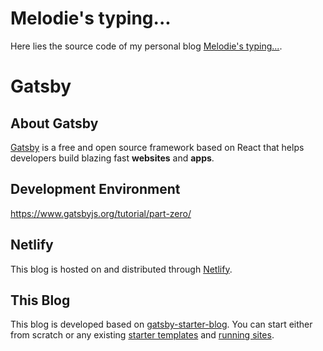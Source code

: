 # Melodie's typing...

Here lies the source code of my personal blog [Melodie's typing...](https://melodiezhang.com/).

# Gatsby

## About Gatsby

[Gatsby](https://www.gatsbyjs.org/) is a free and open source framework based on React that helps developers build blazing fast **websites** and **apps**.

## Development Environment

https://www.gatsbyjs.org/tutorial/part-zero/

## Netlify

This blog is hosted on and distributed through [Netlify](https://www.netlify.com/).

## This Blog

This blog is developed based on [gatsby-starter-blog](https://www.gatsbyjs.org/starters/gatsbyjs/gatsby-starter-blog/). You can start either from scratch or any existing [starter templates](https://www.gatsbyjs.org/starters?v=2) and [running sites](https://www.gatsbyjs.org/showcase/).
